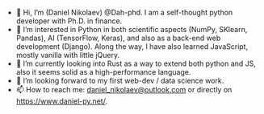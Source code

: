 - 👋 Hi, I’m (Daniel Nikolaev) @Dah-phd. I am a self-thought python developer with Ph.D. in finance.
- 👀 I’m interested in Python in both scientific aspects (NumPy, SKlearn, Pandas), AI (TensorFlow, Keras), and also as a back-end web development (Django). Along the way, I have also learned JavaScript, mostly vanilla with little jQuery.
- 🌱 I’m currently looking into Rust as a way to extend both python and JS, also it seems solid as a high-performance language.
- 💞️ I’m looking forward to my first web-dev / data science work.
- 📫 How to reach me: daniel_nikolaev@outlook.com or directly on https://www.daniel-py.net/.

<!---
Dah-phd/Dah-phd is a ✨ special ✨ repository because its `README.md` (this file) appears on your GitHub profile.
You can click the Preview link to take a look at your changes.
--->
